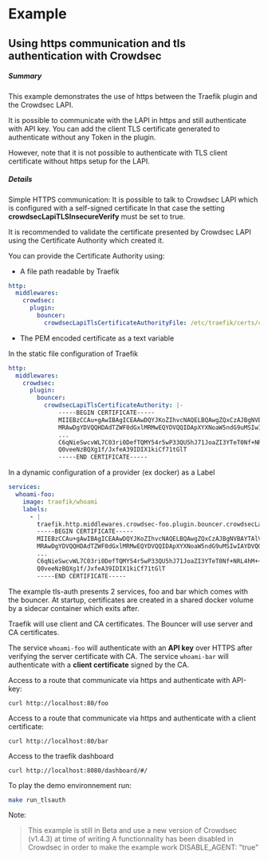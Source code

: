 # Example
## Using https communication and tls authentication with Crowdsec

##### Summary
This example demonstrates the use of https between the Traefik plugin and the Crowdsec LAPI.

It is possible to communicate with the LAPI in https and still authenticate with API key.
You can add the client TLS certificate generated to authenticate without any Token in the plugin.

However, note that it is not possible to authenticate with TLS client certificate without https setup for the LAPI.

##### Details

Simple HTTPS communication: It is possible to talk to Crowdsec LAPI which is configured with a self-signed certificate
In that case the setting **crowdsecLapiTLSInsecureVerify** must be set to true.

It is recommended to validate the certificate presented by Crowdsec LAPI using the Certificate Authority which created it.

You can provide the Certificate Authority using:
* A file path readable by Traefik
```yaml
http:
  middlewares:
    crowdsec:
      plugin:
        bouncer:
          crowdsecLapiTlsCertificateAuthorityFile: /etc/traefik/certs/crowdsecCA.pem
```
* The PEM encoded certificate as a text variable

In the static file configuration of Traefik
```yaml
http:
  middlewares:
    crowdsec:
      plugin:
        bouncer:
          crowdsecLapiTlsCertificateAuthority: |-
              -----BEGIN CERTIFICATE-----
              MIIEBzCCAu+gAwIBAgICEAAwDQYJKoZIhvcNAQELBQAwgZQxCzAJBgNVBAYTAlVT
              MRAwDgYDVQQHDAdTZWF0dGxlMRMwEQYDVQQIDApXYXNoaW5ndG9uMSIwIAYDVQQK
              ...
              C6qNieSwcvWL7C03ri0DefTQMY54r5wP33QU5hJ71JoaZI3YTeT0Nf+NRL4hM++w
              Q0veeNzBQXg1f/JxfeA39IDIX1kiCf71tGlT
              -----END CERTIFICATE-----
```
In a dynamic configuration of a provider (ex docker) as a Label
```yaml
services:
  whoami-foo:
    image: traefik/whoami
    labels:
      - |
        traefik.http.middlewares.crowdsec-foo.plugin.bouncer.crowdsecLapiTlsCertificateAuthority=
        -----BEGIN CERTIFICATE-----
        MIIEBzCCAu+gAwIBAgICEAAwDQYJKoZIhvcNAQELBQAwgZQxCzAJBgNVBAYTAlVT
        MRAwDgYDVQQHDAdTZWF0dGxlMRMwEQYDVQQIDApXYXNoaW5ndG9uMSIwIAYDVQQK
        ...
        C6qNieSwcvWL7C03ri0DefTQMY54r5wP33QU5hJ71JoaZI3YTeT0Nf+NRL4hM++w
        Q0veeNzBQXg1f/JxfeA39IDIX1kiCf71tGlT
        -----END CERTIFICATE-----
```

The example tls-auth presents 2 services, foo and bar which comes with the bouncer.
At startup, certificates are created in a shared docker volume by a sidecar container which exits after.

Traefik will use client and CA certificates.
The Bouncer will use server and CA certificates.

The service `whoami-foo` will authenticate with an **API key** over HTTPS after verifying the server certificate with CA.
The service `whoami-bar` will authenticate with a **client certificate** signed by the CA.

Access to a route that communicate via https and authenticate with API-key:
```
curl http://localhost:80/foo
```
Access to a route that communicate via https and authenticate with a client certificate:
```
curl http://localhost:80/bar
```
Access to the traefik dashboard
```
curl http://localhost:8080/dashboard/#/
```

To play the demo environnement run:
```bash
make run_tlsauth
```

Note:
> This example is still in Beta and use a new version of Crowdsec (v1.4.3) at time of writing
A functionnality has been disabled in Crowdsec in order to make the example work DISABLE_AGENT: "true"
